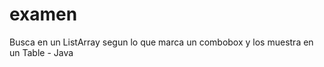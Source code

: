 examen
======

Busca en un ListArray segun lo que marca un combobox y los muestra en un Table - Java
